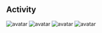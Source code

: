 Activity
---------------------------------
![avatar](./homeWorkImage/ActivityA.png)
![avatar](./homeWorkImage/ActivityB.png)
![avatar](./homeWorkImage/contract.png)
![avatar](./homeWorkImage/returnActivityB.png)